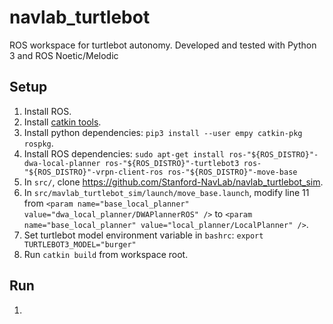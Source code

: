 # navlab_turtlebot

ROS workspace for turtlebot autonomy. Developed and tested with Python 3 and ROS Noetic/Melodic

## Setup
1. Install ROS.
2. Install [catkin tools](https://catkin-tools.readthedocs.io/en/latest/installing.html).
3. Install python dependencies: `pip3 install --user empy catkin-pkg rospkg`.
4. Install ROS dependencies: `sudo apt-get install ros-"${ROS_DISTRO}"-dwa-local-planner ros-"${ROS_DISTRO}"-turtlebot3 ros-"${ROS_DISTRO}"-vrpn-client-ros ros-"${ROS_DISTRO}"-move-base`
5. In `src/`, clone https://github.com/Stanford-NavLab/navlab_turtlebot_sim. 
4. In `src/mavlab_turtlebot_sim/launch/move_base.launch`, modify line 11 from `<param name="base_local_planner" value="dwa_local_planner/DWAPlannerROS" />` to `<param name="base_local_planner" value="local_planner/LocalPlanner" />`.
5. Set turtlebot model environment variable in `bashrc`: `export TURTLEBOT3_MODEL="burger"` 
6. Run `catkin build` from workspace root.

## Run
1. 
